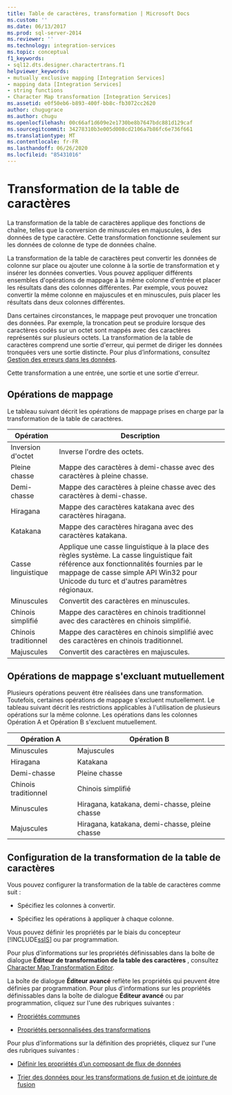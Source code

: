 ```yaml
---
title: Table de caractères, transformation | Microsoft Docs
ms.custom: ''
ms.date: 06/13/2017
ms.prod: sql-server-2014
ms.reviewer: ''
ms.technology: integration-services
ms.topic: conceptual
f1_keywords:
- sql12.dts.designer.charactertrans.f1
helpviewer_keywords:
- mutually exclusive mapping [Integration Services]
- mapping data [Integration Services]
- string functions
- Character Map transformation [Integration Services]
ms.assetid: e0f50eb6-b893-400f-bb8c-fb3072cc2620
author: chugugrace
ms.author: chugu
ms.openlocfilehash: 00c66af1d609e2e1730be8b7647bdc881d129caf
ms.sourcegitcommit: 34278310b3e005d008cd2106a7b86fc6e736f661
ms.translationtype: MT
ms.contentlocale: fr-FR
ms.lasthandoff: 06/26/2020
ms.locfileid: "85431016"
---
```

# <a name="character-map-transformation"></a>Transformation de la table de caractères
  La transformation de la table de caractères applique des fonctions de chaîne, telles que la conversion de minuscules en majuscules, à des données de type caractère. Cette transformation fonctionne seulement sur les données de colonne de type de données chaîne.  
  
 La transformation de la table de caractères peut convertir les données de colonne sur place ou ajouter une colonne à la sortie de transformation et y insérer les données converties. Vous pouvez appliquer différents ensembles d'opérations de mappage à la même colonne d'entrée et placer les résultats dans des colonnes différentes. Par exemple, vous pouvez convertir la même colonne en majuscules et en minuscules, puis placer les résultats dans deux colonnes différentes.  
  
 Dans certaines circonstances, le mappage peut provoquer une troncation des données. Par exemple, la troncation peut se produire lorsque des caractères codés sur un octet sont mappés avec des caractères représentés sur plusieurs octets. La transformation de la table de caractères comprend une sortie d'erreur, qui permet de diriger les données tronquées vers une sortie distincte. Pour plus d’informations, consultez [Gestion des erreurs dans les données](../error-handling-in-data.md).  
  
 Cette transformation a une entrée, une sortie et une sortie d'erreur.  
  
## <a name="mapping-operations"></a>Opérations de mappage  
 Le tableau suivant décrit les opérations de mappage prises en charge par la transformation de la table de caractères.  
  
|Opération|Description|  
|---------------|-----------------|  
|Inversion d'octet|Inverse l'ordre des octets.|  
|Pleine chasse|Mappe des caractères à demi-chasse avec des caractères à pleine chasse.|  
|Demi-chasse|Mappe des caractères à pleine chasse avec des caractères à demi-chasse.|  
|Hiragana|Mappe des caractères katakana avec des caractères hiragana.|  
|Katakana|Mappe des caractères hiragana avec des caractères katakana.|  
|Casse linguistique|Applique une casse linguistique à la place des règles système. La casse linguistique fait référence aux fonctionnalités fournies par le mappage de casse simple API Win32 pour Unicode du turc et d'autres paramètres régionaux.|  
|Minuscules|Convertit des caractères en minuscules.|  
|Chinois simplifié|Mappe des caractères en chinois traditionnel avec des caractères en chinois simplifié.|  
|Chinois traditionnel|Mappe des caractères en chinois simplifié avec des caractères en chinois traditionnel.|  
|Majuscules|Convertit des caractères en majuscules.|  
  
## <a name="mutually-exclusive-mapping-operations"></a>Opérations de mappage s'excluant mutuellement  
 Plusieurs opérations peuvent être réalisées dans une transformation. Toutefois, certaines opérations de mappage s'excluent mutuellement. Le tableau suivant décrit les restrictions applicables à l'utilisation de plusieurs opérations sur la même colonne. Les opérations dans les colonnes Opération A et Opération B s'excluent mutuellement.  
  
|Opération A|Opération B|  
|-----------------|-----------------|  
|Minuscules|Majuscules|  
|Hiragana|Katakana|  
|Demi-chasse|Pleine chasse|  
|Chinois traditionnel|Chinois simplifié|  
|Minuscules|Hiragana, katakana, demi-chasse, pleine chasse|  
|Majuscules|Hiragana, katakana, demi-chasse, pleine chasse|  
  
## <a name="configuration-of-the-character-map-transformation"></a>Configuration de la transformation de la table de caractères  
 Vous pouvez configurer la transformation de la table de caractères comme suit :  
  
-   Spécifiez les colonnes à convertir.  
  
-   Spécifiez les opérations à appliquer à chaque colonne.  
  
 Vous pouvez définir les propriétés par le biais du concepteur [!INCLUDE[ssIS](../../../includes/ssis-md.md)] ou par programmation.  
  
 Pour plus d'informations sur les propriétés définissables dans la boîte de dialogue **Éditeur de transformation de la table des caractères** , consultez [Character Map Transformation Editor](../../character-map-transformation-editor.md).  
  
 La boîte de dialogue **Éditeur avancé** reflète les propriétés qui peuvent être définies par programmation. Pour plus d'informations sur les propriétés définissables dans la boîte de dialogue **Éditeur avancé** ou par programmation, cliquez sur l'une des rubriques suivantes :  
  
-   [Propriétés communes](../../common-properties.md)  
  
-   [Propriétés personnalisées des transformations](transformation-custom-properties.md)  
  
 Pour plus d'informations sur la définition des propriétés, cliquez sur l'une des rubriques suivantes :  
  
-   [Définir les propriétés d’un composant de flux de données](../set-the-properties-of-a-data-flow-component.md)  
  
-   [Trier des données pour les transformations de fusion et de jointure de fusion](sort-data-for-the-merge-and-merge-join-transformations.md)  
  
  
